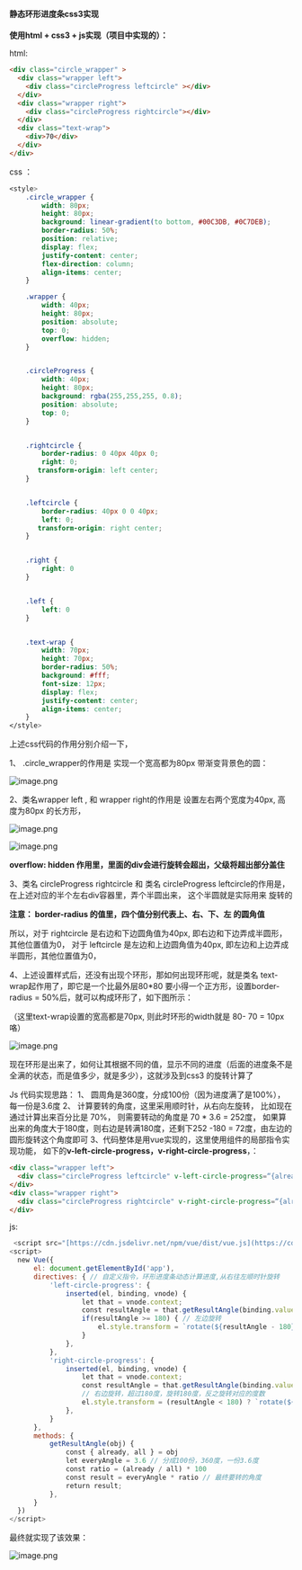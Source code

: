 #### 静态环形进度条css3实现

**使用html + css3 + js实现（项目中实现的）：**

html:
```html
<div class="circle_wrapper" >
  <div class="wrapper left">
    <div class="circleProgress leftcircle" ></div>
  </div>
  <div class="wrapper right">
    <div class="circleProgress rightcircle"></div>
  </div>
  <div class="text-wrap">
    <div>70</div>
  </div>
</div>
```
css ：
```css
<style>
    .circle_wrapper {
        width: 80px;
        height: 80px;
        background: linear-gradient(to bottom, #00C3DB, #0C7DEB);
        border-radius: 50%;
        position: relative;
        display: flex;
        justify-content: center;
        flex-direction: column;
        align-items: center;
    }

    .wrapper {
        width: 40px;
        height: 80px;
        position: absolute;
        top: 0;
        overflow: hidden;
    }


    .circleProgress {
        width: 40px;
        height: 80px;
        background: rgba(255,255,255, 0.8);
        position: absolute;
        top: 0;
    }


    .rightcircle {
        border-radius: 0 40px 40px 0;
        right: 0;
       transform-origin: left center;
    }


    .leftcircle {
        border-radius: 40px 0 0 40px;
        left: 0;
       transform-origin: right center;
    }


    .right {
        right: 0
    }


    .left {
        left: 0
    }


    .text-wrap {
        width: 70px;
        height: 70px;
        border-radius: 50%;
        background: #fff;
        font-size: 12px;
        display: flex;
        justify-content: center;
        align-items: center;
    }
</style>
```

上述css代码的作用分别介绍一下，

1、 .circle_wrapper的作用是 实现一个宽高都为80px 带渐变背景色的圆：

![image.png](https://upload-images.jianshu.io/upload_images/1273659-0a4e9507ad872bc3.png?imageMogr2/auto-orient/strip%7CimageView2/2/w/1240)

2、类名wrapper left , 和 wrapper right的作用是 设置左右两个宽度为40px, 高度为80px 的长方形，

![image.png](https://upload-images.jianshu.io/upload_images/1273659-4913fdc9a6cf0c3e.png?imageMogr2/auto-orient/strip%7CimageView2/2/w/1240) 

![image.png](https://upload-images.jianshu.io/upload_images/1273659-5640ad240a381328.png?imageMogr2/auto-orient/strip%7CimageView2/2/w/1240)

**overflow: hidden 作用里，里面的div会进行旋转会超出，父级将超出部分盖住**

3、类名 circleProgress rightcircle  和 类名 circleProgress leftcircle的作用是，在上述对应的半个左右div容器里，弄个半圆出来， 这个半圆就是实际用来 旋转的

**注意： border-radius 的值里，四个值分别代表上、右、下、左 的圆角值**

所以，对于 rightcircle 是右边和下边圆角值为40px, 即右边和下边弄成半圆形，其他位置值为0， 
对于 leftcircle 是左边和上边圆角值为40px, 即左边和上边弄成半圆形，其他位置值为0，


4、上述设置样式后，还没有出现个环形，那如何出现环形呢，就是类名 text-wrap起作用了，即它是一个比最外层80*80 要小得一个正方形，设置border-radius = 50%后，就可以构成环形了，如下图所示：

（这里text-wrap设置的宽高都是70px, 则此时环形的width就是 80- 70 = 10px咯）

![image.png](https://upload-images.jianshu.io/upload_images/1273659-80898727502a6a80.png?imageMogr2/auto-orient/strip%7CimageView2/2/w/1240)

现在环形是出来了，如何让其根据不同的值，显示不同的进度（后面的进度条不是全满的状态，而是值多少，就是多少），这就涉及到css3 的旋转计算了

Js  代码实现思路：
  1、 圆周角是360度，分成100份（因为进度满了是100%），每一份是3.6度
  2、 计算要转的角度，这里采用顺时针，从右向左旋转，
     比如现在 通过计算出来百分比是 70%， 则需要转动的角度是 70 * 3.6 = 252度， 
    如果算出来的角度大于180度，则右边是转满180度，还剩下252 -180 = 72度，由左边的圆形旋转这个角度即可
3、代码整体是用vue实现的，这里使用组件的局部指令实现功能， 如下的**v-left-circle-progress，v-right-circle-progress**，：

```html
<div class="wrapper left">
  <div class="circleProgress leftcircle" v-left-circle-progress=“{already: 70, all: 100}"></div>
</div>
<div class="wrapper right">
  <div class="circleProgress rightcircle" v-right-circle-progress=“{already: 70, all: 100}"></div>
</div>
```

js:
```js
 <script src="[https://cdn.jsdelivr.net/npm/vue/dist/vue.js](https://cdn.jsdelivr.net/npm/vue/dist/vue.js)"></script>
<script>
  new Vue({
      el: document.getElementById('app'),
      directives: { // 自定义指令，环形进度条动态计算进度,从右往左顺时针旋转
          'left-circle-progress': {
              inserted(el, binding, vnode) {
                  let that = vnode.context;
                  const resultAngle = that.getResultAngle(binding.value);
                  if(resultAngle >= 180) { // 左边旋转
                      el.style.transform = `rotate(${resultAngle - 180}deg)`
                  }
              },
          },
          'right-circle-progress': {
              inserted(el, binding, vnode) {
                  let that = vnode.context;
                  const resultAngle = that.getResultAngle(binding.value);
                  // 右边旋转，超过180度，旋转180度，反之旋转对应的度数
                  el.style.transform = (resultAngle < 180) ? `rotate(${resultAngle}deg)` : `rotate(180deg)`;
              },
          }
      },
      methods: {
          getResultAngle(obj) {
              const { already, all } = obj
              let everyAngle = 3.6 // 分成100份，360度，一份3.6度
              const ratio = (already / all) * 100
              const result = everyAngle * ratio // 最终要转的角度
              return result;
          },
      }
  })
</script>
```
最终就实现了该效果：

![image.png](https://upload-images.jianshu.io/upload_images/1273659-df73bb2e81959c20.png?imageMogr2/auto-orient/strip%7CimageView2/2/w/1240)

<Valine />
